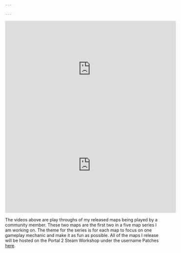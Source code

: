 ```yaml
---
  
---
```


<iframe class="center-block" width="560" height="315" src="https://www.youtube.com/embed/nBW96Eqythk" frameborder="0" allow="accelerometer; autoplay; encrypted-media; gyroscope; picture-in-picture" allowfullscreen></iframe>

<iframe class="center-block" width="560" height="315" src="https://www.youtube.com/embed/eqZJHpgHQuE" frameborder="0" allow="accelerometer; autoplay; encrypted-media; gyroscope; picture-in-picture" allowfullscreen></iframe>

The videos above are play throughs of my released maps being played by a community member. These two maps are the first two in a five map series I am working on. The theme for the series is for each map to focus on one gameplay mechanic and make it as fun as possible. All of the maps I release will be hosted on the Portal 2 Steam Workshop under the username Patches [here](https://steamcommunity.com/profiles/76561198024474916/myworkshopfiles/?appid=620).
